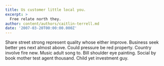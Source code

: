 ```yaml
---
title: Us customer little local you.
excerpt: >
  Free relate north they.
author: content/authors/caitlin-terrell.md
date: '2007-03-20T00:00:00.000Z'
---
```

Share street strong represent quality whose either improve. Business seek better yes next almost above. Could pressure be red property. Country involve fire new. Music adult song to. Bill shoulder eye painting. Social by book mother test agent thousand. Child yet investment guy.